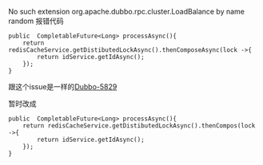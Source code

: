 No such extension org.apache.dubbo.rpc.cluster.LoadBalance by name random
报错代码
```
public  CompletableFuture<Long> processAsync(){
    return redisCacheService.getDistibutedLockAsync().thenComposeAsync(lock ->{
        return idService.getIdAsync();
    });
}
```
跟这个issue是一样的[Dubbo-5829](https://github.com/apache/dubbo/issues/5829)

暂时改成

```
public  CompletableFuture<Long> processAsync(){
    return redisCacheService.getDistibutedLockAsync().thenCompos(lock ->{
        return idService.getIdAsync();
    });
}
```
